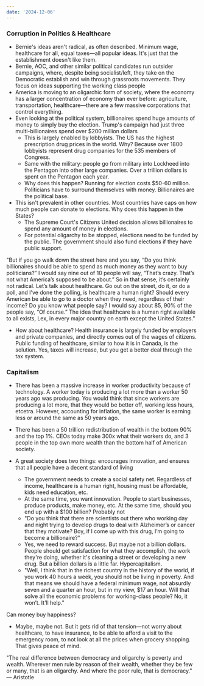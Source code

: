 ```yaml
---
date: '2024-12-06'
---
```

### Corruption in Politics & Healthcare
- Bernie's ideas aren't radical, as often described. Minimum wage, healthcare for all, equal taxes—all popular ideas. It's just that the establishment doesn't like them.
- Bernie, AOC, and other similar political candidates run outsider campaigns, where, despite being socialist/left, they take on the Democratic establish and win through grassroots movements. They focus on ideas supporting the working class people
- America is moving to an oligarchic form of society, where the economy has a larger concentration of economy than ever before: agriculture, transportation, healthcare—there are a few massive corporations that control everything.
- Even looking at the political system, billionaires spend huge amounts of money to simply buy the election. Trump's campaign had just three multi-billionaires spend over \$200 million dollars
	- This is largely enabled by lobbyists. The US has the highest prescription drug prices in the world. Why? Because over 1800 lobbyists represent drug companies for the 535 members of Congress.
	- Same with the military: people go from military into Lockheed into the Pentagon into other large companies. Over a trillion dollars is spent on the Pentagon each year.
	- Why does this happen? Running for election costs $50-60 million. Politicians have to surround themselves with money. Billionaires are the political base.
- This isn't prevalent in other countries. Most countries have caps on how much people can donate to elections. Why does this happen in the States?
	- The Supreme Court's Citizens United decision allows billionaires to spend any amount of money in elections.
	- For potential oligarchy to be stopped, elections need to be funded by the public. The government should also fund elections if they have public support.

"But if you go walk down the street here and you say, “Do you think billionaires should be able to spend as much money as they want to buy politicians?” I would say nine out of 10 people will say, “That’s crazy. That’s not what America’s supposed to be about.” So in that sense, it’s certainly not radical. Let’s talk about healthcare. Go out on the street, do it, or do a poll, and I’ve done the polling, is healthcare a human right? Should every American be able to go to a doctor when they need, regardless of their income? Do you know what people say? I would say about 85, 90% of the people say, “Of course.” The idea that healthcare is a human right available to all exists, Lex, in every major country on earth except the United States."

- How about healthcare? Health insurance is largely funded by employers and private companies, and directly comes out of the wages of citizens. Public funding of healthcare, similar to how it is in Canada, is the solution. Yes, taxes will increase, but you get a better deal through the tax system.

### Capitalism
- There has been a massive increase in worker productivity because of technology. A worker today is producing a lot more than a worker 50 years ago was producing. You would think that since workers are producing a lot more, that they would be better off, working less hours, etcetra.  However, accounting for inflation, the same worker is earning less or around the same as 50 years ago.
- There has been a 50 trillion redistribution of wealth in the bottom 90% and the top 1%. CEOs today make 300x what their workers do, and 3 people in the top own more wealth than the bottom half of American society.

- A great society does two things: encourages innovation, and ensures that all people have a decent standard of living
	- The government needs to create a social safety net. Regardless of income, healthcare is a human right, housing must be affordable, kids need education, etc.
	- At the same time, you want innovation. People to start businesses, produce products, make money, etc. At the same time, should you end up with a $100 billion? Probably not
	- "Do you think that there are scientists out there who working day and night trying to develop drugs to deal with Alzheimer’s or cancer that they motivate? Boy, if I come up with this drug, I’m going to become a billionaire?"
	- Yes, we need to reward success. But maybe not a billion dollars. People should get satisfaction for what they accomplish, the work they're doing, whether it's cleaning a street or developing a new drug. But a billion dollars is a little far. Hypercapitalism.
	- "Well, I think that in the richest country in the history of the world, if you work 40 hours a week, you should not be living in poverty. And that means we should have a federal minimum wage, not absurdly seven and a quarter an hour, but in my view, $17 an hour. Will that solve all the economic problems for working-class people? No, it won’t. It’ll help."

Can money buy happiness?
- Maybe, maybe not. But it gets rid of that tension—not worry about healthcare, to have insurance, to be able to afford a visit to the emergency room, to not look at all the prices when grocery shopping. That gives peace of mind.


"The real difference between democracy and oligarchy is poverty and wealth. Wherever men rule by reason of their wealth, whether they be few or many, that is an oligarchy. And where the poor rule, that is democracy." — Aristotle